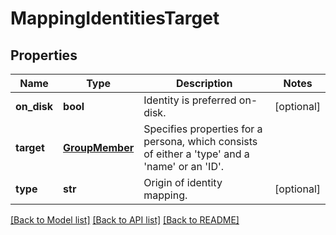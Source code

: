 # MappingIdentitiesTarget

## Properties
Name | Type | Description | Notes
------------ | ------------- | ------------- | -------------
**on_disk** | **bool** | Identity is preferred on-disk. | [optional] 
**target** | [**GroupMember**](GroupMember.md) | Specifies properties for a persona, which consists of either a &#39;type&#39; and a &#39;name&#39; or an &#39;ID&#39;. | 
**type** | **str** | Origin of identity mapping. | [optional] 

[[Back to Model list]](../README.md#documentation-for-models) [[Back to API list]](../README.md#documentation-for-api-endpoints) [[Back to README]](../README.md)


